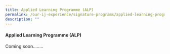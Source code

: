 ```yaml
---
title: Applied Learning Programme (ALP)
permalink: /our-ij-experience/signature-programs/applied-learning-programme-alp/
description: ""
---
```

#### Applied Learning Programme (ALP)

Coming soon........